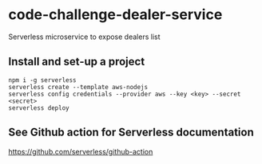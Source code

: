 # code-challenge-dealer-service
Serverless microservice to expose dealers list

## Install and set-up a project

    npm i -g serverless
    serverless create --template aws-nodejs
    serverless config credentials --provider aws --key <key> --secret <secret>
    serverless deploy

## See Github action for Serverless documentation
https://github.com/serverless/github-action